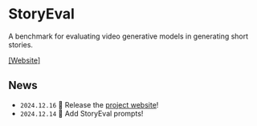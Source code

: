 # StoryEval
A benchmark for evaluating video generative models in generating short stories.

[[Website]](https://ypwang61.github.io/project/StoryEval) 


## News
 * `2024.12.16`  🚀 Release the [project website](https://ypwang61.github.io/project/StoryEval)!
 * `2024.12.14`  🚀 Add StoryEval prompts!
